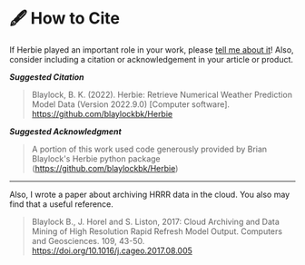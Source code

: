 # 🖋 How to Cite

If Herbie played an important role in your work, please [tell me about it](https://github.com/blaylockbk/Herbie/discussions/categories/show-and-tell)! Also, consider including a citation or acknowledgement in your article or product.

***Suggested Citation***

> Blaylock, B. K. (2022). Herbie: Retrieve Numerical Weather Prediction Model Data (Version 2022.9.0) [Computer software]. <https://github.com/blaylockbk/Herbie>

***Suggested Acknowledgment***

> A portion of this work used code generously provided by Brian Blaylock's Herbie python package (<https://github.com/blaylockbk/Herbie>)

---

Also, I wrote a paper about archiving HRRR data in the cloud. You also may find that a useful reference.

> Blaylock B., J. Horel and S. Liston, 2017: Cloud Archiving and Data Mining of High Resolution Rapid Refresh Model Output. Computers and Geosciences. 109, 43-50. <https://doi.org/10.1016/j.cageo.2017.08.005>
